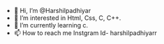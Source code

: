 - 👋 Hi, I’m @Harshilpadhiyar
- 👀 I’m interested in Html, Css, C, C++.
- 🌱 I’m currently learning c.
- 📫 How to reach me Instgram Id- harshilpadhiyarr

<!---
Harshilpadhiyar/Harshilpadhiyar is a ✨ special ✨ repository because its `README.md` (this file) appears on your GitHub profile.
You can click the Preview link to take a look at your changes.
--->
